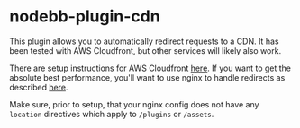 nodebb-plugin-cdn
====

This plugin allows you to automatically redirect requests to a CDN. It has been tested with AWS Cloudfront, but other services will likely also work.

There are setup instructions for AWS Cloudfront [here](docs/cloudfront.md). If you want to get the absolute best performance, you'll want to use nginx to handle redirects as described [here](docs/nginx.md).

Make sure, prior to setup, that your nginx config does not have any `location` directives which apply to `/plugins` or `/assets`.
